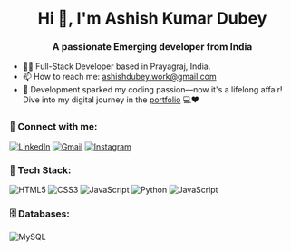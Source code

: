 <h1 align="center">Hi 👋, I'm Ashish Kumar Dubey</h1>
<h3 align="center">A passionate Emerging developer from India </h3>



- 👨‍💻 Full-Stack Developer based in Prayagraj, India.
- 📫 How to reach me: [ashishdubey.work@gmail.com](ashishdubey.work@gmail.com)
- 🚀 Development sparked my coding passion—now it's a lifelong affair! Dive into my digital journey in the [portfolio](https://ashhhdubey.github.io/CodSoft-Portfolio/) 💻❤️

<h3 align="left">📲 Connect with me:</h3>
<div align="left">
  <a href="https://www.linkedin.com/in/ashhdubey/"><img alt="LinkedIn" src="https://img.shields.io/badge/linkedin-%230077B5.svg?style=for-the-badge&logo=linkedin&logoColor=white"/></a>
  <a href="mailto:ashishdubey.work@gmail.com"><img alt="Gmail" src="https://img.shields.io/badge/Gmail-D14836?style=for-the-badge&logo=gmail&logoColor=white"/></a>
  <a href="https://www.instagram.com/ashhdubey"><img alt="Instagram" src="https://img.shields.io/badge/Instagram-E4405F?style=for-the-badge&logo=instagram&logoColor=white"/></a>

</div>

<h3 align="left">🚀 Tech Stack:</h3>
<div align="left">
<img alt="HTML5" src="https://img.shields.io/badge/html5-%23E34F26.svg?style=for-the-badge&logo=html5&logoColor=white"/>
<img alt="CSS3" src="https://img.shields.io/badge/css3-%231572B6.svg?style=for-the-badge&logo=css3&logoColor=white"/> 
<img alt="JavaScript" src="https://img.shields.io/badge/javascript-%23323330.svg?style=for-the-badge&logo=javascript&logoColor=%23F7DF1E"/> 
<img alt="Python" src="https://img.shields.io/badge/Python-007FFF?style=for-the-badge&logo=python&logoColor=yellow"/>
<img alt="JavaScript" src="https://img.shields.io/badge/java-%23323330.svg?style=for-the-badge&logo=javas&logoColor=%23F7DF1E"/> 


</div>

<h3 align="left">🗄️ Databases:</h3>
<div align="left"> 
  <img alt="MySQL" src="https://img.shields.io/badge/mysql-%2300f.svg?style=for-the-badge&logo=mysql&logoColor=white"/>
</div><br/>

